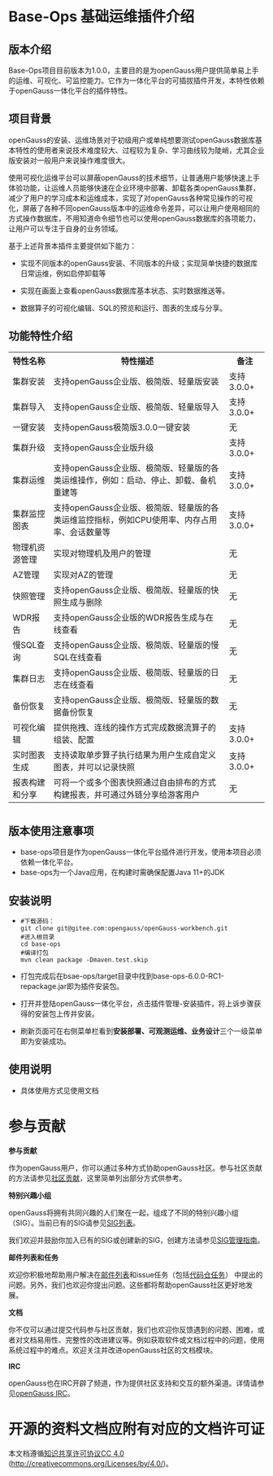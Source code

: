 # Base-Ops 基础运维插件介绍



## 版本介绍

Base-Ops项目目前版本为1.0.0，主要目的是为openGauss用户提供简单易上手的运维、可视化、可监控能力。它作为一体化平台的可插拔插件开发，本特性依赖于openGauss一体化平台的插件特性。



## 项目背景

openGauss的安装、运维场景对于初级用户或单纯想要测试openGauss数据库基本特性的使用者来说技术难度较大、过程较为复杂、学习曲线较为陡峭，尤其企业版安装对一般用户来说操作难度很大。

使用可视化运维平台可以屏蔽openGauss的技术细节，让普通用户能够快速上手体验功能，让运维人员能够快速在企业环境中部署、卸载各类openGauss集群，减少了用户的学习成本和运维成本，实现了对openGauss各种常见操作的可视化，屏蔽了各种不同openGauss版本中的运维命令差异，可以让用户使用相同的方式操作数据库，不用知道命令细节也可以使用openGauss数据库的各项能力，让用户可以专注于自身的业务领域。



基于上述背景本插件主要提供如下能力：

- 实现不同版本的openGauss安装、不同版本的升级；实现简单快捷的数据库日常运维，例如启停卸载等

- 实现在画面上查看openGauss数据库基本状态、实时数据推送等。

- 数据算子的可视化编辑、SQL的预览和运行、图表的生成与分享。

  

## 功能特性介绍



<table>
    <tr>
        <th>特性名称</th>
        <th>特性描述</th>
        <th>备注</th>
    </tr>
    <tr>
        <td>集群安装</td>
        <td>支持openGauss企业版、极简版、轻量版安装</td>
        <td>支持3.0.0+</td>  
    </tr>
    <tr>
        <td>集群导入</td>
        <td>支持openGauss企业版、极简版、轻量版导入</td>
        <td>支持3.0.0+</td>  
    </tr>
    <tr>
        <td>一键安装</td>
        <td>支持openGauss极简版3.0.0一键安装</td>
        <td>无</td>  
    </tr>
    <tr>
        <td>集群升级</td>
        <td>支持openGauss企业版升级</td>
        <td>支持3.0.0+</td>  
    </tr>
    <tr>
        <td>集群运维</td>
        <td>支持openGauss企业版、极简版、轻量版的各类运维操作，例如：启动、停止、卸载、备机重建等</td>
        <td>支持3.0.0+</td>  
    </tr>
    <tr>
        <td>集群监控图表</td>
        <td>支持openGauss企业版、极简版、轻量版的各类运维监控指标，例如CPU使用率、内存占用率、会话数量等</td>
        <td>支持3.0.0+</td>  
    </tr>
    <tr>
        <td>物理机资源管理</td>
        <td>实现对物理机及用户的管理</td>
        <td>无</td> 
    </tr>
    <tr>
        <td>AZ管理</td>
        <td>实现对AZ的管理</td>
        <td>无</td>
    </tr>
    <tr>
        <td>快照管理</td>
        <td>支持openGauss企业版、极简版、轻量版的快照生成与删除</td>
        <td>无</td>
    </tr>
    <tr>
        <td>WDR报告</td>
        <td>支持openGauss企业版的WDR报告生成与在线查看</td>
        <td>无</td>
    </tr>
    <tr>
        <td>慢SQL查询</td>
        <td>支持openGauss企业版、极简版、轻量版的慢SQL在线查看</td>
        <td>无</td>
    </tr>
    <tr>
        <td>集群日志</td>
        <td>支持openGauss企业版、极简版、轻量版的日志在线查看</td>
        <td>无</td>
    </tr>
    <tr>
        <td>备份恢复</td>
        <td>支持openGauss企业版、极简版、轻量版的数据备份恢复</td>
        <td>无</td>
    </tr>
    <tr>
        <td>可视化编辑</td>
        <td>提供拖拽、连线的操作方式完成数据流算子的组装、配置</td>
        <td>支持3.0.0+</td>  
    </tr>
    <tr>
        <td>实时图表生成</td>
        <td>支持读取单步算子执行结果为用户生成自定义图表，并可以记录快照</td>
        <td>支持3.0.0+</td> 
    </tr>
       <tr>
        <td>报表构建和分享</td>
        <td>可将一个或多个图表快照通过自由排布的方式构建报表，并可通过外链分享给游客用户</td>
        <td>无</td> 
    </tr>
</table>


# 

## 版本使用注意事项

- base-ops项目是作为openGauss一体化平台插件进行开发，使用本项目必须依赖一体化平台。
- base-ops为一个Java应用，在构建时需确保配置Java 11+的JDK

## 安装说明

- ```
  #下载源码：
  git clone git@gitee.com:opengauss/openGauss-workbench.git
  #进入根目录
  cd base-ops
  #编译打包
  mvn clean package -Dmaven.test.skip
  
- 打包完成后在bsae-ops/target目录中找到base-ops-6.0.0-RC1-repackage.jar即为插件安装包。

- 打开并登陆openGauss一体化平台，点击插件管理-安装插件，将上诉步骤获得的安装包上传并安装。

- 刷新页面可在右侧菜单栏看到**安装部署、可观测运维、业务设计**三个一级菜单即为安装成功。

## 使用说明

- 具体使用方式见使用文档



# 参与贡献

**参与贡献**

作为openGauss用户，你可以通过多种方式协助openGauss社区。参与社区贡献的方法请参见[社区贡献](https://opengauss.org/zh/contribution.html)，这里简单列出部分方式供参考。

**特别兴趣小组**

openGauss将拥有共同兴趣的人们聚在一起，组成了不同的特别兴趣小组（SIG）。当前已有的SIG请参见[SIG列表](https://opengauss.org/zh/contribution.html)。

我们欢迎并鼓励你加入已有的SIG或创建新的SIG，创建方法请参见[SIG管理指南](https://opengauss.org/zh/contribution.html)。

**邮件列表和任务**

欢迎你积极地帮助用户解决在[邮件列表](https://opengauss.org/zh/community/mails.html)和issue任务（包括[代码仓任务](https://gitee.com/organizations/opengauss/issues)） 中提出的问题。另外，我们也欢迎你提出问题。这些都将帮助openGauss社区更好地发展。

**文档**

你不仅可以通过提交代码参与社区贡献，我们也欢迎你反馈遇到的问题、困难，或者对文档易用性、完整性的改进建议等。例如获取软件或文档过程中的问题，使用系统过程中的难点。欢迎关注并改进openGauss社区的文档模块。

**IRC**

openGauss也在IRC开辟了频道，作为提供社区支持和交互的额外渠道。详情请参见[openGauss IRC](https://opengauss.org/zh/community/onlineCommunication.html)。

# 开源的资料文档应附有对应的文档许可证

本文档遵循[知识共享许可协议CC 4.0](https://creativecommons.org/licenses/by/4.0/) (http://creativecommons.org/Licenses/by/4.0/)。
